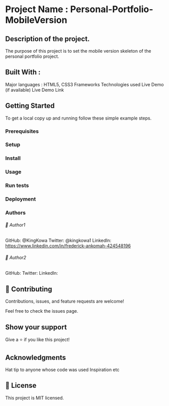 # Project Name : Personal-Portfolio-MobileVersion

## Description of the project.

The purpose of this project is to set the mobile version skeleton of the personal
portfolio project.

## Built With : 
Major languages : HTML5, CSS3
Frameworks
Technologies used
Live Demo (if available)
Live Demo Link

## Getting Started


To get a local copy up and running follow these simple example steps.

### Prerequisites
### Setup
### Install
### Usage
### Run tests
### Deployment
### Authors
###### 👤 Author1

GitHub: @KingKowa
Twitter: @kingkowa1
LinkedIn: https://www.linkedin.com/in/frederick-ankomah-424548196
###### 👤 Author2

GitHub: 
Twitter: 
LinkedIn: 
## 🤝 Contributing
Contributions, issues, and feature requests are welcome!

Feel free to check the issues page.

## Show your support
Give a ⭐️ if you like this project!

## Acknowledgments
Hat tip to anyone whose code was used
Inspiration
etc
## 📝 License
This project is MIT licensed.